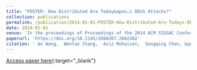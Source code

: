 ```yaml
---
title: "POSTER: How Distributed Are Today&apos;s DDoS Attacks?"
collection: publications
permalink: /publication/2014-01-01-POSTER-How-Distributed-Are-Todays-DDoS-Attacks
date: 2014-01-01
venue: 'In the proceedings of Proceedings of the 2014 ACM SIGSAC Conference on Computer and Communications Security, Scottsdale, AZ, USA, November 3-7, 2014'
paperurl: 'https://doi.org/10.1145/2660267.2662382'
citation: ' An Wang,  Wentao Chang,  Aziz Mohaisen,  Songqing Chen, &quot;POSTER: How Distributed Are Today&amp;apos;s DDoS Attacks?.&quot; In the proceedings of Proceedings of the 2014 ACM SIGSAC Conference on Computer and Communications Security, Scottsdale, AZ, USA, November 3-7, 2014, 2014.'
---
```

[Access paper here](https://doi.org/10.1145/2660267.2662382){:target="_blank"}
